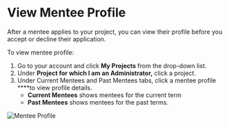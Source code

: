 # View Mentee Profile

After a mentee applies to your project, you can view their profile before you accept or decline their application.

To view mentee profile:

1. Go to your account and click **My Projects** from the drop-down list.   
2. Under **Project for which I am an Administrator,** click a project.
3. Under Current Mentees and Past Mentees tabs, click a mentee profile ****to view  profile details.
   * **Current Mentees** shows mentees for the current term
   * **Past Mentees** shows mentees for the past terms.

![Mentee Profile](../../../.gitbook/assets/mentee-profile%20%282%29.png)





